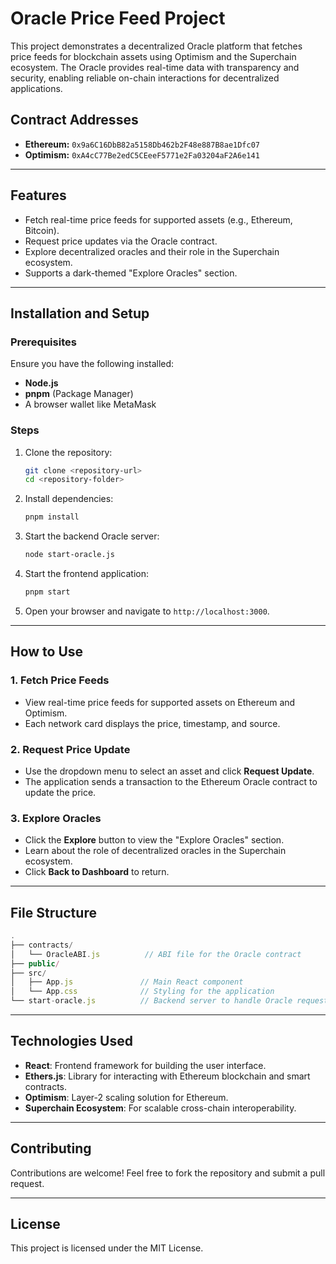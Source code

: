 # Oracle Price Feed Project

This project demonstrates a decentralized Oracle platform that fetches price feeds for blockchain assets using Optimism and the Superchain ecosystem. The Oracle provides real-time data with transparency and security, enabling reliable on-chain interactions for decentralized applications.

## Contract Addresses
- **Ethereum:** `0x9a6C16DbB82a5158Db462b2F48e887B8ae1Dfc07`
- **Optimism:** `0xA4cC77Be2edC5CEeeF5771e2Fa03204aF2A6e141`

---

## Features
- Fetch real-time price feeds for supported assets (e.g., Ethereum, Bitcoin).
- Request price updates via the Oracle contract.
- Explore decentralized oracles and their role in the Superchain ecosystem.
- Supports a dark-themed "Explore Oracles" section.

---

## Installation and Setup

### Prerequisites
Ensure you have the following installed:
- **Node.js**
- **pnpm** (Package Manager)
- A browser wallet like MetaMask

### Steps
1. Clone the repository:
   ```bash
   git clone <repository-url>
   cd <repository-folder>
   ```

2. Install dependencies:
   ```bash
   pnpm install
   ```

3. Start the backend Oracle server:
   ```bash
   node start-oracle.js
   ```

4. Start the frontend application:
   ```bash
   pnpm start
   ```

5. Open your browser and navigate to `http://localhost:3000`.

---

## How to Use

### 1. Fetch Price Feeds
- View real-time price feeds for supported assets on Ethereum and Optimism.
- Each network card displays the price, timestamp, and source.

### 2. Request Price Update
- Use the dropdown menu to select an asset and click **Request Update**.
- The application sends a transaction to the Ethereum Oracle contract to update the price.

### 3. Explore Oracles
- Click the **Explore** button to view the "Explore Oracles" section.
- Learn about the role of decentralized oracles in the Superchain ecosystem.
- Click **Back to Dashboard** to return.

---

## File Structure
```jsx
.
├── contracts/
│   └── OracleABI.js          // ABI file for the Oracle contract
├── public/
├── src/
│   ├── App.js               // Main React component
│   └── App.css              // Styling for the application
└── start-oracle.js          // Backend server to handle Oracle requests
```

---

## Technologies Used
- **React**: Frontend framework for building the user interface.
- **Ethers.js**: Library for interacting with Ethereum blockchain and smart contracts.
- **Optimism**: Layer-2 scaling solution for Ethereum.
- **Superchain Ecosystem**: For scalable cross-chain interoperability.

---

## Contributing
Contributions are welcome! Feel free to fork the repository and submit a pull request.

---

## License
This project is licensed under the MIT License.

